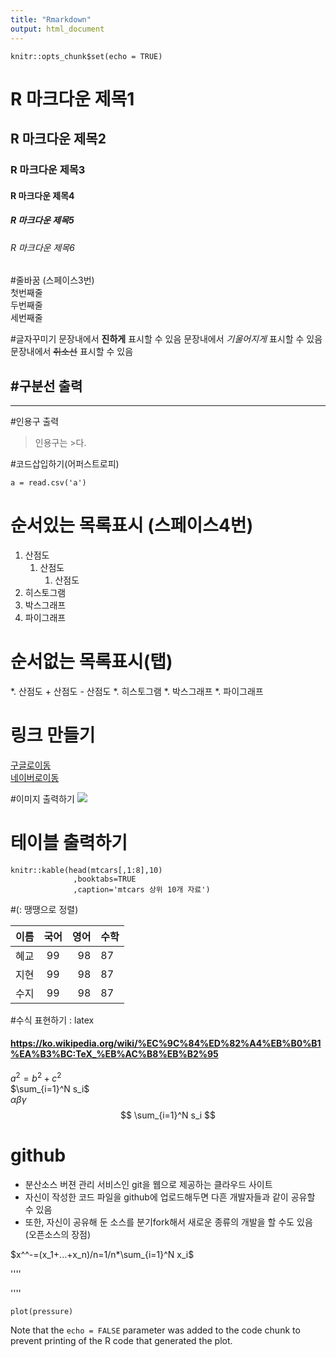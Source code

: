 ```yaml
---
title: "Rmarkdown"
output: html_document
---
```


```{r setup, include=FALSE}
knitr::opts_chunk$set(echo = TRUE)
```

# R 마크다운 제목1
## R 마크다운 제목2
### R 마크다운 제목3
#### R 마크다운 제목4
##### R 마크다운 제목5
###### R 마크다운 제목6

#줄바꿈 (스페이스3번)   
첫번째줄   
두번째줄   
세번째줄   

#글자꾸미기
문장내에서 **진하게** 표시할 수 있음
문장내에서 _기울어지게_ 표시할 수 있음
문장내에서 ~~취소선~~ 표시할 수 있음

#구분선 출력   
---
***

#인용구 출력   
> 인용구는 >다.


#코드삽입하기(어퍼스트로피)   
```
a = read.csv('a')
```

# 순서있는 목록표시 (스페이스4번)
1. 산점도
    1. 산점도
        1. 산점도
2. 히스토그램
3. 박스그래프
4. 파이그래프


# 순서없는 목록표시(탭)
*. 산점도
        + 산점도
                - 산점도
*. 히스토그램
*. 박스그래프
*. 파이그래프

# 링크 만들기   
[구글로이동](https://google.com)   
[네이버로이동](https://naver.com)

#이미지 출력하기
![](http://blogfiles.naver.net/MjAyMDAzMTVfMjk0/MDAxNTg0Mjc5Njg5MjE1.7qvQXOFD4GC9gPuRNoF-ouUt9kz_ctx0KU8D_uKaUXwg.zNjsnDLvrEx6Gnvpn2wl9g0E_SfuguHxwfDgY6UuITog.JPEG.type098/%B9%E8%BC%F6%C1%F62.jpg)

# 테이블 출력하기
<!-- kable(데이터, 기타옵션) -->
```{r table}
knitr::kable(head(mtcars[,1:8],10)
              ,booktabs=TRUE
              ,caption='mtcars 상위 10개 자료')
```

#(: 땡땡으로 정렬)

| 이름 | 국어 | 영어 | 수학 |
| ---- |:----:|----: |:---- |
| 혜교 | 99   | 98   | 87   |
| 지현 | 99   | 98   | 87   |
| 수지 | 99   | 98   | 87   |


#수식 표현하기 : latex
#### https://ko.wikipedia.org/wiki/%EC%9C%84%ED%82%A4%EB%B0%B1%EA%B3%BC:TeX_%EB%AC%B8%EB%B2%95   
$a^2 = b^2 + c^2$  
$\sum_{i=1}^N s_i$  
$\alpha \beta \gamma$  
$$ \sum_{i=1}^N s_i $$  

# github
* 분산소스 버젼 관리 서비스인 git을 웹으로 제공하는 클라우드 사이트
* 자신이 작성한 코드 파일을 github에 업로드해두면
  다흔 개발자들과 같이 공유할 수 있음
* 또한, 자신이 공유해 둔 소스를 분기fork해서
  새로운 종류의 개발을 할 수도 있음 (오픈소스의 장점)

$x^^-=(x_1+...+x_n)/n=1/n*\sum_{i=1}^N x_i$




''''

''''

```{r pressure, echo=FALSE}
plot(pressure)
```

Note that the `echo = FALSE` parameter was added to the code chunk to prevent printing of the R code that generated the plot.
